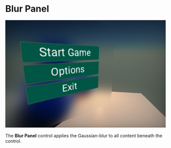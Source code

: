 # Blur Panel

![Button](../tutorials/media/blur-background-result.png)

The **Blur Panel** control applies the Gaussian-blur to all content beneath the control.
